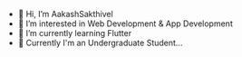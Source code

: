 - 👋 Hi, I’m AakashSakthivel
- 👀 I’m interested in Web Development & App Development
- 🌱 I’m currently learning Flutter
- 🌱 Currently I'm an Undergraduate Student...
<!---
aakash200522/aakash200522 is a ✨ special ✨ repository because its `README.md` (this file) appears on your GitHub profile.
You can click the Preview link to take a look at your changes.
--->
